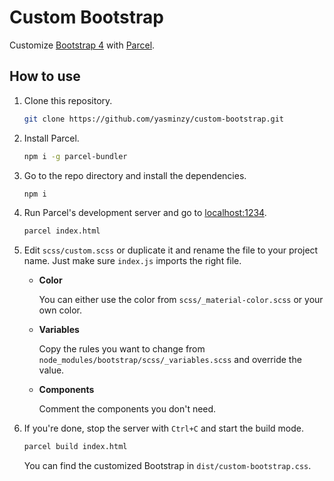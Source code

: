 # Custom Bootstrap

Customize [Bootstrap 4](https://getbootstrap.com) with [Parcel](https://parceljs.org).

## How to use

1. Clone this repository.

   ```bash
   git clone https://github.com/yasminzy/custom-bootstrap.git
   ```

2. Install Parcel.

   ```bash
   npm i -g parcel-bundler
   ```

3. Go to the repo directory and install the dependencies.

   ```bash
   npm i
   ```

4. Run Parcel's development server and go to [localhost:1234](localhost:1234).

   ```bash
   parcel index.html
   ```

5. Edit `scss/custom.scss` or duplicate it and rename the file to your project name. Just make sure `index.js` imports the right file.

   - **Color**

     You can either use the color from `scss/_material-color.scss` or your own color.

   - **Variables**

     Copy the rules you want to change from `node_modules/bootstrap/scss/_variables.scss` and override the value.

   - **Components**

     Comment the components you don't need.

6. If you're done, stop the server with `Ctrl+C` and start the build mode.

   ```bash
   parcel build index.html
   ```

   You can find the customized Bootstrap in `dist/custom-bootstrap.css`.
